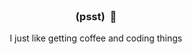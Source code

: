 <br/>

<h3 align="center"> (psst) &nbsp;👋 </h3>
<p align="center"> I just like getting coffee and coding things </p>

<br/>

